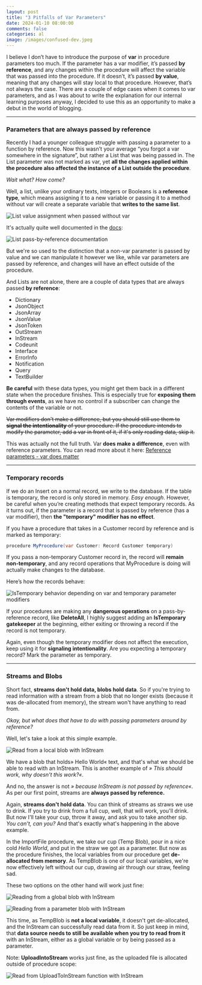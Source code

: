 ```yaml
---
layout: post
title: "3 Pitfalls of Var Parameters"
date: 2024-01-10 08:00:00
comments: false
categories: al
image: /images/confused-dev.jpeg
---
```

I believe I don’t have to introduce the purpose of **var** in procedure parameters too much. If the parameter has a var modifier, it’s passed **by reference**, and any changes within the procedure will affect the variable that was passed into the procedure. If it doesn’t, it’s passed **by value**, meaning that any changes will stay local to that procedure. However, that’s not always the case. There are a couple of edge cases when it comes to var parameters, and as I was about to write the explanation for our internal learning purposes anyway, I decided to use this as an opportunity to make a debut in the world of blogging.

<hr/>

### Parameters that are always passed by reference
Recently I had a younger colleague struggle with passing a parameter to a function by reference. Now this wasn’t your average “you forgot a var somewhere in the signature”, but rather a List that was being passed in. The List parameter was not marked as var, yet **all the changes applied within the procedure also affected the instance of a List outside the procedure**. 

*Wait what? How come?* 

Well, a list, unlike your ordinary texts, integers or Booleans is a **reference type**, which means assigning it to a new variable or passing it to a method without var will create a separate variable that **writes to the same list**. 

![List value assignment when passed without var](/images/var-param-list.png)

It's actually quite well documented in the [docs][listdocs]:

![List pass-by-reference documentation](/images/var-param-list-doc.png)

But we're so used to the distinction that a non-var parameter is passed by value and we can manipulate it however we like, while var parameters are passed by reference, and changes will have an effect outside of the procedure.

And Lists are not alone, there are a couple of data types that are always passed **by reference**:
- Dictionary
- JsonObject
- JsonArray
- JsonValue
- JsonToken
- OutStream
- InStream
- Codeunit
- Interface
- ErrorInfo
- Notification
- Query
- TextBuilder

**Be careful** with these data types, you might get them back in a different state when the procedure finishes. This is especially true for **exposing them through events**, as we have no control if a subscriber can change the contents of the variable or not.

~~Var modifiers don't make a difference, but you should still use them to **signal the intentionality** of your procedure. If the procedure intends to modify the parameter, add a var in front of it, if it's only reading data, skip it.~~

This was actually not the full truth. Var **does make a difference**, even with reference parameters. You can read more about it here: [Reference parameters - var does matter][refparamvarmatters]

<hr/>

### Temporary records
If we do an Insert on a normal record, we write to the database. If the table is temporary, the record is only stored in memory. *Easy enough*. However, be careful when you’re creating methods that expect temporary records. As it turns out, if the parameter is a record that is passed by reference (has a var modifier), then **the "temporary" modifier has no effect**.

If you have a procedure that takes in a Customer record by reference and is marked as temporary:

``` csharp
procedure MyProcedure(var Customer: Record Customer temporary)
```

If you pass a non-temporary Customer record in, the record will **remain non-temporary**, and any record operations that MyProcedure is doing will actually make changes to the database.

Here’s how the records behave:

![IsTemporary behavior depending on var and temporary parameter modifiers](/images/var-param-temp-all.png)

If your procedures are making any **dangerous operations** on a pass-by-reference record, like **DeleteAll**, I highly suggest adding an **IsTemporary gatekeeper** at the beginning, either exiting or throwing a record if the record is not temporary.

Again, even though the temporary modifier does not affect the execution, keep using it for **signaling intentionality**. Are you expecting a temporary record? Mark the parameter as temporary.

<hr/>

### Streams and Blobs
Short fact, **streams don't hold data, blobs hold data**. So if you're trying to read information with a stream from a blob that no longer exists (because it was de-allocated from memory), the stream won't have anything to read from.

*Okay, but what does that have to do with passing parameters around by reference?*

Well, let's take a look at this simple example. 

![Read from a local blob with InStream](/images/var-param-stream-bad.png)

We have a blob that holds» Hello World« text, and that's what we should be able to read with an InStream. This is another example of *» This should work, why doesn't this work?«*.

And no, the answer is not *» because InStream is not passed by reference«*. As per our first point, streams are **always passed by reference.**

Again, **streams don't hold data**. You can think of streams as straws we use to drink. If you try to drink from a full cup, well, that will work, you'll drink. But now I'll take your cup, throw it away, and ask you to take another sip. *You can't, can you?* And that's exactly what's happening in the above example.

In the ImportFile procedure, we take our cup (Temp Blob), pour in a nice cold *Hello World*, and put in the straw we got as a parameter. But now as the procedure finishes, the local variables from our procedure get **de-allocated from memory**. As TempBlob is one of our local variables, we're now effectively left without our cup, drawing air through our straw, feeling sad.

These two options on the other hand will work just fine:

![Reading from a global blob with InStream](/images/var-param-stream-global.png)

![Reading from a parameter blob with InStream](/images/var-param-stream-param.png)

This time, as TempBlob is **not a local variable**, it doesn't get de-allocated, and the InStream can successfully read data from it. So just keep in mind, that **data source needs to still be available when you try to read from it** with an InStream, either as a global variable or by being passed as a parameter.

Note: **UploadIntoStream** works just fine, as the uploaded file is allocated outside of procedure scope:

![Read from UploadToInStream function with InStream](/images/var-param-stream-upload.png)

[listdocs]: https://learn.microsoft.com/en-us/dynamics365/business-central/dev-itpro/developer/methods-auto/list/list-data-type

[refparamvarmatters]: /blog/2024/reference-parameters-var-does-matter/